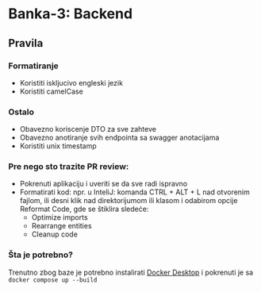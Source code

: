 # Banka-3: Backend

## Pravila

### Formatiranje

- Koristiti iskljucivo engleski jezik
- Koristiti camelCase

### Ostalo

- Obavezno koriscenje DTO za sve zahteve
- Obavezno anotiranje svih endpointa sa swagger anotacijama
- Koristiti unix timestamp

### Pre nego sto trazite PR review:

- Pokrenuti aplikaciju i uveriti se da sve radi ispravno
- Formatirati kod: npr. u InteliJ: komanda CTRL + ALT + L nad otvorenim fajlom, ili desni klik nad direktorijumom ili
  klasom i odabirom opcije Reformat Code, gde se štiklira sledeće:
    - Optimize imports
    - Rearrange entities
    - Cleanup code

### Šta je potrebno?

Trenutno zbog baze je potrebno instalirati [Docker Desktop](https://www.docker.com/products/docker-desktop/) i pokrenuti
je sa `docker compose up --build`
